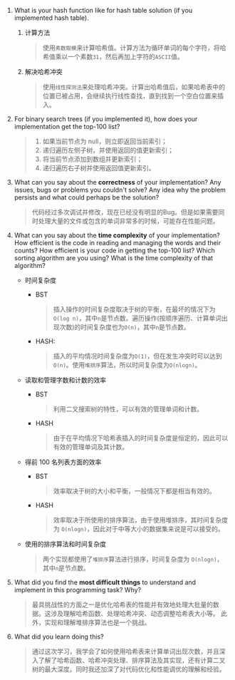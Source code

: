 1. What is your hash function like for hash table solution (if you implemented hash table).
    1. 计算方法 
        >使用`素数取模`来计算哈希值。计算方法为循环单词的每个字符，将哈希值乘以一个素数`31`，然后再加上字符的`ASCII`值。
    1. 解决哈希冲突
        >使用`线性探测法`来处理哈希冲突。计算出哈希值后，如果哈希表中的位置已被占用，会继续执行线性查找，直到找到一个空白位置来插入。

1. For binary search trees (if you implemented it), how does your implementation get the top-100 list?

    > 1. 如果当前节点为 null，则立即返回当前索引；
    > 1. 递归遍历左侧子树，并使用返回的值更新索引；
    > 1. 将当前节点添加到数组并更新索引；
    > 1. 递归遍历右子树并使用返回值更新索引。

1. What can you say about the **correctness** of your implementation? Any issues, bugs or problems you couldn't solve? Any idea why the problem persists and what could perhaps be the solution?

    > 代码经过多次调试并修改，现在已经没有明显的Bug。但是如果需要同时处理大量的文件或包含的单词非常多的时候，可能存在性能问题。

1. What can you say about the **time complexity** of your implementation? How efficient is the code in reading and managing the words and their counts? How efficient is your code in getting the top-100 list? Which sorting algorithm are you using? What is the time complexity of that algorithm?

   - 时间复杂度
     - BST 
       > 插入操作的时间复杂度取决于树的平衡，在最坏的情况下为`O(log n)`，其中`n`是节点数。遍历操作(按顺序遍历、计算单词出现次数)的时间复杂度也为`O(n)`，其中`n`是节点数。
     - HASH: 
       > 插入的平均情况时间复杂度为`O(1)`，但在发生冲突时可以达到`O(n)`。使用`堆排序`算法，所以时间复杂度为`O(nlogn)`。

   - 读取和管理字数和计数的效率
     - BST
       > 利用二叉搜索树的特性，可以有效的管理单词和计数。
     - HASH
       > 由于在平均情况下哈希表插入的时间复杂度是恒定的，因此可以有效的管理单词及其计数。

   - 得前 100 名列表方面的效率
     - BST
       > 效率取决于树的大小和平衡，一般情况下都是相当有效的。
     - HASH
       > 效率取决于所使用的排序算法，由于使用堆排序，其时间复杂度为 `O(nlogn)`，因此对于中等大小的数据集来说是可以接受的。

   - 使用的排序算法和时间复杂度
     > 两个实现都使用了`堆排序`算法进行排序，时间复杂度为 `O(nlogn)`，其中`n`是节点数。
     
1. What did you find the **most difficult things** to understand and implement in this programming task? Why?
    > 最具挑战性的方面之一是优化哈希表的性能并有效地处理大批量的数据。这涉及理解哈希函数、处理哈希冲突、动态调整哈希表大小等。 此外，实现和理解堆排序算法也是一个挑战。

1. What did you learn doing this?
    > 通过这次学习，我学会了如何使用哈希表来计算单词出现次数，并且深入了解了哈希函数、哈希冲突处理、排序算法及其实现，还有计算二叉树的最大深度。同时我还加深了对代码优化和性能调优的理解和经验。

